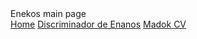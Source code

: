 <!DOCTYPE html>
<html lang="es">

<head>
    <link rel="stylesheet" href="style.css">
    <meta name="viewport" content="width=device-width, initial-scale=1.0">
    <meta charset="utf-8">
    <tittle>Enekos main page</tittle>
</head>

<body>
    <main>
        <a href="/README.md">Home</a>
        <a href="/Discriminador de enanos/index.html">Discriminador de Enanos</a>
        <a href="/cv/cv.html">Madok CV</a>
    </main>
</body>
</html>
